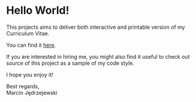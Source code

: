 # Hello World!

This projects aims to deliver both interactive and printable version of my Curriculum Vitae.

You can find it [here](https://mj91.github.io/cv/?utm_source=github&utm_medium=link&utm_campaign=cv).

If you are interested in hiring me, you might also find it useful to check out source of this project as a sample of my code style.

I hope you enjoy it!

Best regards,\
Marcin Jędrzejewski
